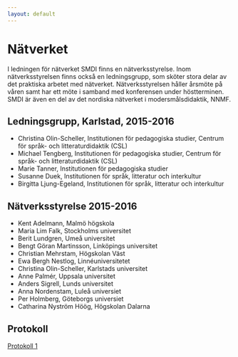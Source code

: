 ```yaml
---
layout: default
---
```


#  Nätverket

I ledningen för nätverket SMDI finns en nätverksstyrelse. Inom nätverksstyrelsen finns också en ledningsgrupp, som sköter stora delar av det praktiska arbetet med nätverket. Nätverksstyrelsen håller årsmöte på våren samt har ett möte i samband med konferensen under höstterminen. SMDI är även en del av det nordiska nätverket i modersmålsdidaktik, NNMF.

## Ledningsgrupp, Karlstad, 2015-2016

* Christina Olin-Scheller, Institutionen för pedagogiska studier, Centrum för språk- och litteraturdidaktik (CSL)
* Michael Tengberg, Institutionen för pedagogiska studier, Centrum för språk- och litteraturdidaktik (CSL)
* Marie Tanner, Institutionen för pedagogiska studier
* Susanne Duek, Institutionen för språk, litteratur och interkultur
* Birgitta Ljung-Egeland, Institutionen för språk, litteratur och interkultur

## Nätverksstyrelse 2015-2016

* Kent Adelmann, Malmö högskola
* Maria Lim Falk, Stockholms universitet
* Berit Lundgren, Umeå universitet
* Bengt Göran Martinsson, Linköpings universitet
* Christian Mehrstam, Högskolan Väst
* Ewa Bergh Nestlog, Linnéuniversitetet
* Christina Olin-Scheller, Karlstads universitet
* Anne Palmér, Uppsala universitet
* Anders Sigrell, Lunds universitet
* Anna Nordenstam, Luleå universiet
* Per Holmberg, Göteborgs universiet
* Catharina Nyström Höög, Högskolan Dalarna

## Protokoll

[Protokoll 1](https://drive.google.com/open?id=1Yk-D_pwe2O-vLMKIUc6PqqzUTu6w1Tg2)
